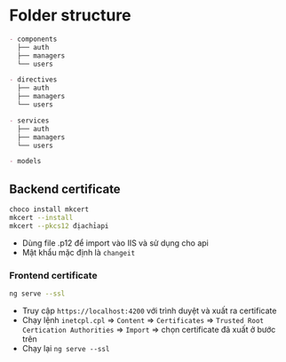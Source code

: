 # Folder structure

```md
- components  
  ├── auth  
  ├── managers  
  └── users  

- directives  
  ├── auth  
  ├── managers  
  └── users  

- services  
  ├── auth  
  ├── managers  
  └── users  

- models
```

## Backend certificate

```bash
choco install mkcert
mkcert --install
mkcert --pkcs12 địachỉapi
```

- Dùng file .p12 để import vào IIS và sử dụng cho api
- Mật khẩu mặc định là `changeit`

### Frontend certificate

```bash
ng serve --ssl
```

- Truy cập `https://localhost:4200` với trình duyệt và xuất ra certificate
- Chạy lệnh `inetcpl.cpl` => `Content` => `Certificates` => `Trusted Root Certication Authorities` => `Import` => chọn certificate đã xuất ở bước trên
- Chạy lại `ng serve --ssl`
